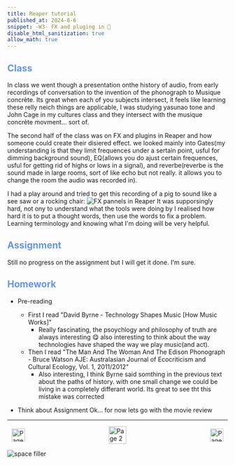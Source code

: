 ```yaml
---
title: Reaper tutorial
published_at: 2024-8-6
snippet: -W3- FX and pluging in 🔌
disable_html_sanitization: true
allow_math: true
---
```


<h2 style="color:CornflowerBlue;">Class</h2>
In class we went though a presentation onthe history of audio, from early recordings of conversation to the invention of the phonograph to Musique concrète. Its great when each of you subjects intersect, it feels like learning these relly neich things are applicable, I was studying yasunao tone and John Cage in my cultures class and they intersect with the musique concrète movment... sort of.

The second half of the class was on FX and plugins in Reaper and how someone could create their disiered effect. we looked mainly into Gates(my understanding is that they limit frequences under a sertain point, usful for dimming background sound), EQ(allows you do ajust certain frequences, usful for getting rid of highs or lows in a signal), and reverbe(reverbe is the sound made in large rooms, sort of like echo but not really. it allows you to change the room the audio was recorded in).

I had a play around and tried to get this recording of a pig to sound like a see saw or a rocking chair:
![FX pannels in Reaper](/w3/ReaperFX.png)
It was supporsingly hard, not ony to understand what the tools were doing by I realised how hard it is to put a thought words, then use the words to fix a problem. Learning terminology and knowing what I'm doing will be very helpful. 

<h2 style="color:CornflowerBlue;">Assignment</h2>

Still no progress on the assignment but I will get it done. I'm sure.

<h2 style="color:CornflowerBlue;">Homework</h2>

- Pre-reading
    - First I read "David Byrne - Technology Shapes Music [How Music Works]"
        - Really fascinating, the psoychlogy and philosophy of truth are always interesting 😋 also interesting to think about the way technologies have shaped the way we play music(and act). 
    - Then I read "The Man And The Woman And The Edison Phonograph - Bruce Watson AJE: Australasian Journal of Ecocriticism and Cultural Ecology, Vol. 1, 2011/2012"
        - Also interesting, I think Byrne said somthing in the previous text about the paths of history. with one small change we could be living in a completely differant world. Its great to see tht this mistake was corrected

- Think about Assignment 
Ok... for now lets go with the movie review

---
<style>
.container {
    display: flex;
    justify-content: space-between;
    align-items: center;
    padding: 0 10px; /* Optional: Add some padding if needed */
}

.button {
    display: flex;
    align-items: center;
    /* Add additional styling for buttons if needed */
}

.button img {
    display: block;
}
</style>


<body>
    <div class="container">
        <a href="/02-downloading-reaper" class="button left">
            <img id= "back_id" src="/Images/white/1.png" width="30" height="30" alt="Page 1">
        </a>
        <a href="/" class="button middle">
            <img id= "home_id" src="/Images/white/2.png" width="40" height="40" alt="Page 2">
        </a>
        <a href="/04-working-on-assignment" class="button right">
            <img id= "next_id" src="/Images/white/3.png" width="30" height="30" alt="Page 3">
        </a>
    </div>
</body>



![space filler](/Images/white/0.png)